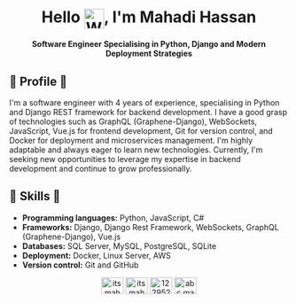 <h1 align="center">Hello <img align=center src="https://user-images.githubusercontent.com/26017543/213809353-c908d93c-3dff-4694-9d13-e0e5cbdb879c.png" alt="Waving Hand" width="36" height="36" />, I'm Mahadi Hassan</h1>
<h4 align="center">Software Engineer Specialising in Python, Django and Modern Deployment Strategies</h3>



## 📝 Profile 🌱
I'm a software engineer with 4 years of experience, specialising in Python and Django REST framework for backend development. I have a good grasp of technologies such as GraphQL (Graphene-Django), WebSockets, JavaScript, Vue.js for frontend development, Git for version control, and Docker for deployment and microservices management. I'm highly adaptable and always eager to learn new technologies. Currently, I'm seeking new opportunities to leverage my expertise in backend development and continue to grow professionally.

## 💼 Skills 🚀
- **Programming languages:** Python, JavaScript, C#
- **Frameworks:** Django, Django Rest Framework, WebSockets, GraphQL (Graphene-Django), Vue.js
- **Databases:** SQL Server, MySQL, PostgreSQL, SQLite
- **Deployment:** Docker, Linux Server, AWS 
- **Version control:** Git and GitHub


<!-- <p align="center">
  <a href="https://git.io/streak-stats">
    <img src="http://github-readme-streak-stats.herokuapp.com?user=itsmahadi007&theme=github-dark&hide_border=true&date_format=M%20j%5B%2C%20Y%5D" alt="GitHub Streak stats">
  </a>
</p> -->

<!-- <h3 align="center">🔗 Connect with me:</h3> -->

<p align="center">
<a href="https://twitter.com/itsmahadi" target="blank"><img align="center" src="https://raw.githubusercontent.com/rahuldkjain/github-profile-readme-generator/master/src/images/icons/Social/twitter.svg" alt="itsmahadi" height="30" width="40" /></a>
<a href="https://www.linkedin.com/in/itsmahadi007" target="blank"><img align="center" src="https://raw.githubusercontent.com/rahuldkjain/github-profile-readme-generator/master/src/images/icons/Social/linked-in-alt.svg" alt="itsmahadi007" height="30" width="40" /></a>
<a href="https://stackoverflow.com/users/12295256" target="blank"><img align="center" src="https://raw.githubusercontent.com/rahuldkjain/github-profile-readme-generator/master/src/images/icons/Social/stack-overflow.svg" alt="12295256" height="30" width="40" /></a>
<a href="https://fb.com/abc.mahadi" target="blank"><img align="center" src="https://raw.githubusercontent.com/rahuldkjain/github-profile-readme-generator/master/src/images/icons/Social/facebook.svg" alt="abc.mahadi" height="30" width="40" /></a>
</p>
